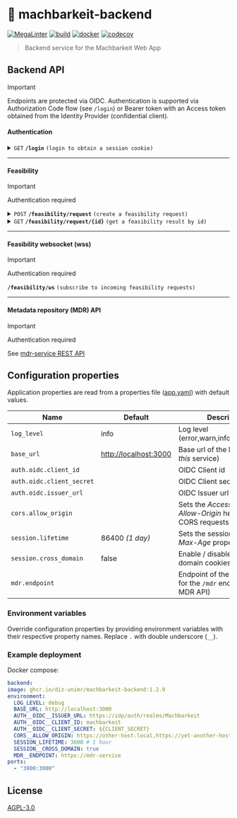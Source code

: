 # 🦾 machbarkeit-backend

[![MegaLinter](https://github.com/diz-unimr/machbarkeit-backend/actions/workflows/mega-linter.yml/badge.svg)](https://github.com/diz-unimr/machbarkeit-backend/actions/workflows/mega-linter.yml)
[![build](https://github.com/diz-unimr/machbarkeit-backend/actions/workflows/build.yaml/badge.svg)](https://github.com/diz-unimr/machbarkeit-backend/actions/workflows/build.yaml)
[![docker](https://github.com/diz-unimr/machbarkeit-backend/actions/workflows/release.yaml/badge.svg)](https://github.com/diz-unimr/machbarkeit-backend/actions/workflows/release.yaml)
[![codecov](https://codecov.io/gh/diz-unimr/machbarkeit-backend/graph/badge.svg?token=Izcyq8RwyX)](https://codecov.io/gh/diz-unimr/machbarkeit-backend)


> Backend service for the Machbarkeit Web App

## Backend API

> [!IMPORTANT]
> Endpoints are protected via OIDC. Authentication is supported via Authorization Code flow (see `/login`) or Bearer
> token with an Access token obtained from the Identity Provider (confidential client).

#### Authentication

<details>
 <summary><code>GET</code> <code><b>/login</b></code> <code>(login to obtain a session cookie)</code></summary>

##### Parameters

> None

##### Body

> None

##### Responses

> | http code | header                                       | response            |
> |-----------|----------------------------------------------|---------------------|
> | `200`     |                                              |                     |
> | `307`     | _On success:_ `Set-Cookie: {session cookie}` | `(Redirect to IDP)` |

##### Example cURL

> ```sh
>  curl -X GET http://localhost:3000/login
> ```

</details>

------------------------------------------------------------------------------------------

#### Feasibility

> [!IMPORTANT]
> Authentication required

<details>
 <summary><code>POST</code> <code><b>/feasibility/request</b></code> <code>(create a feasibility request)</code></summary>

##### Parameters

> None

##### Body

> | content-type          | data type             | required |
> |-----------------------|-----------------------|----------|
> | `application/sq+json` | Structured query (sq) | true     |

##### Responses

> | http code | content-type               | header                       | response                                                 |
> |-----------|----------------------------|------------------------------|----------------------------------------------------------|
> | `203`     |                            | `Location: {request (uu)id}` |                                                          |
> | `503`     | `text/plain;charset=UTF-8` |                              | _No feasibility service subscribed to execute the query_ |

> [!IMPORTANT]
> The actual feasibility result can be obtained by polling the endpoint returned by the `Location`-Header

##### Example cURL

> ```sh
>  curl -X POST -H "Authorization: Bearer {access token}" http://localhost:3000/feasibility/request
> ```

</details>

<details>
 <summary><code>GET</code> <code><b>/feasibility/request/{id}</b></code> <code>(get a feasibility result by id)</code></summary>

##### Parameters

> | name |  type      | data type      | description                            |
> |------|------------|----------------|----------------------------------------|
> | `id` |  required  | string         | The request's unique identifier (uuid) |

##### Body

> None

##### Responses

> | http code                                                      | content-type               | response                                              |
> |----------------------------------------------------------------|----------------------------|-------------------------------------------------------|
> | `200`                                                          |                            | FeasibilityRequest                                    |
> | `404`                                                          |                            |                                                       |
> | <code>503</code><br /><code>504</code><br /><code>500</code> | `text/plain;charset=UTF-8` | Delegated error response from the feasibility service |

> [!IMPORTANT]
> The actual feasibility result can be obtained by polling the endpoint returned by the `Location`-Header

##### Example cURL

> ```sh
>  curl -X GET http://localhost:3000/feasibility/request/00000000-0000-0000-0000-000000000000
> ```

</details>

------------------------------------------------------------------------------------------

#### Feasibility websocket (wss)

> [!IMPORTANT]
> Authentication required

<summary><code><b>/feasibility/ws</b></code> <code>(subscribe to incoming feasibility requests)</code></summary>

------------------------------------------------------------------------------------------

#### Metadata repository (MDR) API

> [!IMPORTANT]
> Authentication required

See [mdr-service REST API](https://github.com/diz-unimr/mdr-service?tab=readme-ov-file#rest-endpoints)

## Configuration properties

Application properties are read from a properties file ([app.yaml](./app.yaml)) with default values.

| Name                      | Default                 | Description                                                        |
|---------------------------|-------------------------|--------------------------------------------------------------------|
| `log_level`               | info                    | Log level (error,warn,info,debug,trace)                            |
| `base_url`                | <http://localhost:3000> | Base url of the backend (i.e. _this_ service)                      |
| `auth.oidc.client_id`     |                         | OIDC Client id                                                     |
| `auth.oidc.client_secret` |                         | OIDC Client secret                                                 |
| `auth.oidc.issuer_url`    |                         | OIDC Issuer url                                                    |
| `cors.allow_origin`       |                         | Sets the _Access-Control-Allow-Origin_ header for CORS requests    |
| `session.lifetime`        | 86400 _(1 day)_         | Sets the session cookie's _Max-Age_ property                       |
| `session.cross_domain`    | false                   | Enable / disable Cross domain cookies                              |
| `mdr.endpoint`            |                         | Endpoint of the MDR service for the `/mdr` endpoints (see MDR API) |

### Environment variables

Override configuration properties by providing environment variables with their respective property names. Replace `.`
with double underscore (`__`).

### Example deployment

Docker compose:

```yaml
backend:
image: ghcr.io/diz-unimr/machbarkeit-backend:1.2.9
environment:
  LOG_LEVEL: debug
  BASE_URL: http://localhost:3000
  AUTH__OIDC__ISSUER_URL: https://idp/auth/realms/Machbarkeit
  AUTH__OIDC__CLIENT_ID: machbarkeit
  AUTH__OIDC__CLIENT_SECRET: ${CLIENT_SECRET}
  CORS__ALLOW_ORIGIN: https://other-host.local,https://yet-another-host.local
  SESSION_LIFETIME: 3600 # 1 hour
  SESSION__CROSS_DOMAIN: true
  MDR__ENDPOINT: https://mdr-service
ports:
  - "3000:3000"
```

## License

[AGPL-3.0](https://www.gnu.org/licenses/agpl-3.0.en.html)
